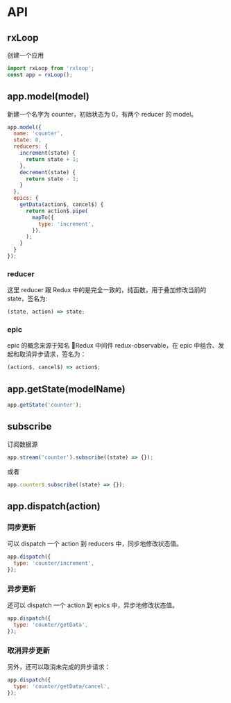 # API

## rxLoop
创建一个应用

```javascript
import rxLoop from 'rxloop';
const app = rxLoop();
```

## app.model(model)
新建一个名字为 counter，初始状态为 0，有两个 reducer 的 model。

```javascript
app.model({
  name: 'counter',
  state: 0,
  reducers: {
    increment(state) {
      return state + 1;
    },
    decrement(state) {
      return state - 1;
    }
  },
  epics: {
    getData(action$, cancel$) {
      return action$.pipe(
        mapTo({
          type: 'increment',
        }),
      );
    }
  }
});
```
### reducer
这里 reducer 跟 Redux 中的是完全一致的，纯函数，用于叠加修改当前的 state，签名为:

```javascript
(state, action) => state;
```

### epic
epic 的概念来源于知名 Redux 中间件 redux-observable，在 epic 中组合、发起和取消异步请求，签名为：

```javascript
(action$, cancel$) => action$;
```

## app.getState(modelName)
```javascript
app.getState('counter');
```

## subscribe
订阅数据源
```javascript
app.stream('counter').subscribe((state) => {});
```
或者
```javascript
app.counter$.subscribe((state) => {});
```

## app.dispatch(action)

### 同步更新
可以 dispatch 一个 action 到 reducers 中，同步地修改状态值。

```javascript
app.dispatch({
  type: 'counter/increment',
});
```

### 异步更新
还可以 dispatch 一个 action 到 epics 中，异步地修改状态值。

```javascript
app.dispatch({
  type: 'counter/getData',
});
```

### 取消异步更新
另外，还可以取消未完成的异步请求：

```javascript
app.dispatch({
  type: 'counter/getData/cancel',
});
```

